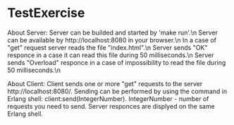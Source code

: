 # TestExercise

About Server:
Server can be builded and started by 'make run'.\n
Server can be available by http://localhost:8080 in your browser.\n 
In a case of "get" request server reads the file "index.html".\n
Server sends "OK" responce in a case it can read this file during 50 milliseconds.\n 
Server sends "Overload" responce in a case of impossibility to read the file during 50 milliseconds.\n


About Client:
Client sends one or more "get" requests to the server http://localhost:8080/. 
Sending can be performed by using the command in Erlang shell: client:send(IntegerNumber). IntegerNumber - number of requests you need to send.
Server responces are displyed on the same Erlang shell.
